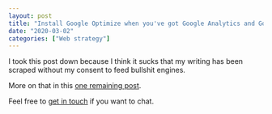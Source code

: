```yaml
---
layout: post
title: "Install Google Optimize when you've got Google Analytics and Google Tag Manager"
date: "2020-03-02"
categories: ["Web strategy"]
---
```


I took this post down because I think it sucks that my writing has been scraped without my consent to feed bullshit engines.

More on that in this [one remaining post](/my-final-blog-post).

Feel free to [get in touch](/contact) if you want to chat.
